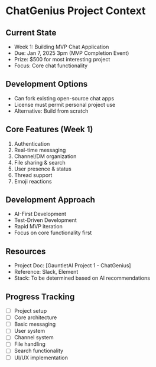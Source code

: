 # ChatGenius Project Context

## Current State
- Week 1: Building MVP Chat Application
- Due: Jan 7, 2025 3pm (MVP Completion Event)
- Prize: $500 for most interesting project
- Focus: Core chat functionality

## Development Options
- Can fork existing open-source chat apps
- License must permit personal project use
- Alternative: Build from scratch

## Core Features (Week 1)
1. Authentication
2. Real-time messaging
3. Channel/DM organization
4. File sharing & search
5. User presence & status
6. Thread support
7. Emoji reactions

## Development Approach
- AI-First Development
- Test-Driven Development
- Rapid MVP iteration
- Focus on core functionality first

## Resources
- Project Doc: [GauntletAI Project 1 - ChatGenius]
- Reference: Slack, Element
- Stack: To be determined based on AI recommendations

## Progress Tracking
- [ ] Project setup
- [ ] Core architecture
- [ ] Basic messaging
- [ ] User system
- [ ] Channel system
- [ ] File handling
- [ ] Search functionality
- [ ] UI/UX implementation 